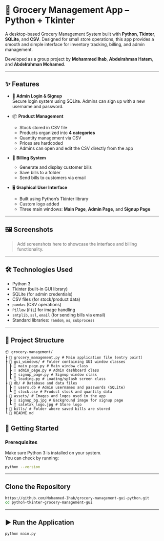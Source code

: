 # 🛒 Grocery Management App – Python + Tkinter

A desktop-based Grocery Management System built with **Python**, **Tkinter**, **SQLite**, and **CSV**. Designed for small store operations, this app provides a smooth and simple interface for inventory tracking, billing, and admin management.

Developed as a group project by **Mohammed Ihab**, **Abdelrahman Hatem**, and **Abdelrahman Mohamed**.

---

## ✨ Features

- 🔐 **Admin Login & Signup**  
  Secure login system using SQLite. Admins can sign up with a new username and password.

- 📦 **Product Management**  
  - Stock stored in CSV file  
  - Products organized into **4 categories**  
  - Quantity management via CSV  
  - Prices are hardcoded  
  - Admins can open and edit the CSV directly from the app  

- 🧾 **Billing System**  
  - Generate and display customer bills  
  - Save bills to a folder  
  - Send bills to customers via email  

- 🖥️ **Graphical User Interface**  
  - Built using Python’s Tkinter library  
  - Custom logo added  
  - Three main windows: **Main Page**, **Admin Page**, and **Signup Page**

---

## 🖼️ Screenshots

> Add screenshots here to showcase the interface and billing functionality.

---

## 🛠️ Technologies Used

- Python 3
- Tkinter (built-in GUI library)
- SQLite (for admin credentials)
- CSV files (for stock/product data)
- `pandas` (CSV operations)
- `Pillow` (`PIL`) for image handling
- `smtplib`, `ssl`, `email` (for sending bills via email)
- Standard libraries: `random`, `os`, `subprocess`

---

## 📁 Project Structure
```
📦 grocery-management/
┣ 📜 grocery_management.py # Main application file (entry point)
┣ 📁 gui_windows/ # Folder containing GUI window classes
┃ ┣ 📜 main_page.py # Main window class
┃ ┣ 📜 admin_page.py # Admin dashboard class
┃ ┣ 📜 signup_page.py # Signup window class
┃ ┗ 📜 loading.py # Loading/splash screen class
┣ 📁 db/ # Database and data files
┃ ┣ 📜 users.db # Admin usernames and passwords (SQLite)
┃ ┗ 📜 stock.csv # Product stock and quantity data
┣ 📁 assets/ # Images and logos used in the app
┃ ┣ 📜 signup_bg.jpg # Background image for signup page
┃ ┗ 📜 saletak_logo.jpg # Store logo
┣ 📁 bills/ # Folder where saved bills are stored
┗ 📄 README.md
```

## 🚀 Getting Started

### Prerequisites
Make sure Python 3 is installed on your system.  
You can check by running:
```bash
python --version
```

---

## Clone the Repository
```bash
https://github.com/Mohammed-Ihab/grocery-management-gui-python.git
cd python-tkinter-grocery-management-gui
```

---

## ▶ Run the Application
```bash
python main.py
```


